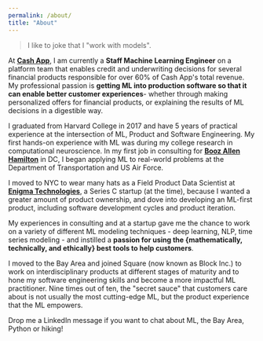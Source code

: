```yaml
---
permalink: /about/
title: "About"
---
```

> I like to joke that I "work with models".

At **[Cash App](https://cash.app/)**, I am currently a **Staff Machine Learning Engineer** on a platform team that enables credit and underwriting decisions for several financial products responsible for over 60% of Cash App's total revenue. My professional passion is **getting ML into production software so that it can enable better customer experiences**- whether through making personalized offers for financial products, or explaining the results of ML decisions in a digestible way.

I graduated from Harvard College in 2017 and have 5 years of practical experience at the intersection of ML, Product and Software Engineering. My first hands-on experience with ML was during my college research in computational neuroscience. In my first job in consulting for **[Booz Allen Hamilton](https://www.boozallen.com/)** in DC, I began applying ML to real-world problems at the Department of Transportation and US Air Force.

I moved to NYC to wear many hats as a Field Product Data Scientist at **[Enigma Technologies](https://enigma.com/)**, a Series C startup (at the time), because I wanted a greater amount of product ownership, and dove into developing an ML-first product, including software development cycles and product iteration.

My experiences in consulting and at a startup gave me the chance to work on a variety of different ML modeling techniques - deep learning, NLP, time series modeling - and instilled a **passion for using the {mathematically, technically, and ethically} best tools to help customers**.

I moved to the Bay Area and joined Square (now known as Block Inc.) to work on interdisciplinary products at different stages of maturity and to hone my software engineering skills and become a more impactful ML practitioner. Nine times out of ten, the "secret sauce" that customers care about is not usually the most cutting-edge ML, but the product experience that the ML empowers.

Drop me a LinkedIn message if you want to chat about ML, the Bay Area, Python or hiking!
